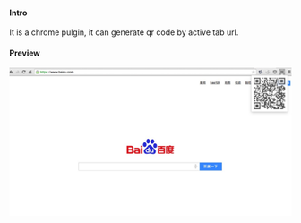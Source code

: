 #### Intro
It is a chrome pulgin, it can generate qr code by active tab url.

#### Preview
![Preview](https://github.com/xingyeqishi/qrcoder/blob/master/preview.png)
